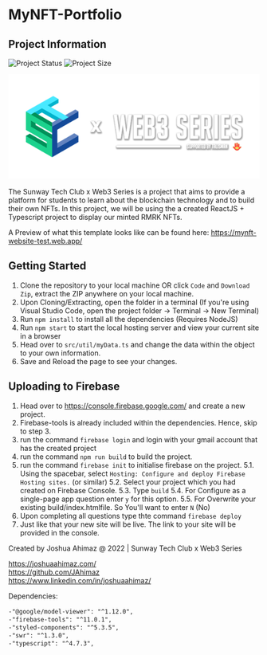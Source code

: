 # MyNFT-Portfolio

## Project Information
![Project Status](https://img.shields.io/badge/Project%20Status-Completed-green?style=for-the-badge&logo=github)
![Project Size](https://img.shields.io/github/repo-size/JAhimaz/MyNFT-Portfolio?style=for-the-badge&logo=github)

![preview](https://github.com/JAhimaz/MyNFT-Portfolio/blob/main/src/assets/banner.png)

The Sunway Tech Club x Web3 Series is a project that aims to provide a platform for students to learn about the blockchain technology and to build their own NFTs. In this project, we will be using the a created ReactJS + Typescript project to display our minted RMRK NFTs.

A Preview of what this template looks like can be found here:
https://mynft-website-test.web.app/

## Getting Started

1. Clone the repository to your local machine OR click `Code` and `Download Zip`, extract the ZIP anywhere on your local machine.
2. Upon Cloning/Extracting, open the folder in a terminal (If you're using Visual Studio Code, open the project folder -> Terminal -> New Terminal)
3. Run `npm install` to install all the dependencies (Requires NodeJS)
4. Run `npm start` to start the local hosting server and view your current site in a browser
5. Head over to `src/util/myData.ts` and change the data within the object to your own information.
6. Save and Reload the page to see your changes.

## Uploading to Firebase
1. Head over to https://console.firebase.google.com/ and create a new project.
2. Firebase-tools is already included within the dependencies. Hence, skip to step 3.
3. run the command `firebase login` and login with your gmail account that has the created project
4. run the command `npm run build` to build the project.
5. run the command `firebase init` to initialise firebase on the project.
5.1. Using the spacebar, select `Hosting: Configure and deploy Firebase Hosting sites.` (or similar)
5.2. Select your project which you had created on Firebase Console.
5.3. Type `build`
5.4. For Configure as a single-page app question enter `y` for this option.
5.5. For Overwrite your existing build/index.htmlfile. So You'll want to enter `N` (No)
6. Upon completing all questions type thte command `firebase deploy`
7. Just like that your new site will be live. The link to your site will be provided in the console.


Created by Joshua Ahimaz @ 2022 | Sunway Tech Club x Web3 Series

https://joshuaahimaz.com/  
https://github.com/JAhimaz  
https://www.linkedin.com/in/joshuaahimaz/  

Dependencies: 

```
-"@google/model-viewer": "^1.12.0",
-"firebase-tools": "^11.0.1",
-"styled-components": "^5.3.5",
-"swr": "^1.3.0",
-"typescript": "^4.7.3",
```
